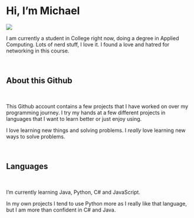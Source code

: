 # Hi, I’m Michael
![](https://komarev.com/ghpvc/?username=yikemlone&style=flat-square)

I am currently a student in College right now, doing a degree in Applied Computing. Lots of nerd stuff, I love it. I found a love and hatred for networking in this course. 

<br>

## About this Github
<br>

This Github account contains a few projects that I have worked on over my programming journey. I try my hands at a few different projects in languages that I want to learn better or just enjoy using.

I love learning new things and solving problems.
I *really* love learning new ways to solve problems.

<br>

## Languages
<br>

I’m currently learning Java, Python, C# and JavaScript. 

In my own projects I tend to use Python more as I really like that language, but I am 
more than confident in C# and Java. 
